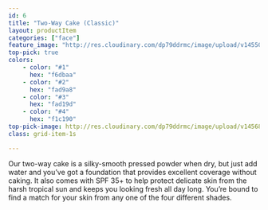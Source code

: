 ```yaml
---
id: 6
title: "Two-Way Cake (Classic)"
layout: productItem
categories: ["face"]
feature_image: "http://res.cloudinary.com/dp79ddrmc/image/upload/v1455006447/products/twoWayCakeClassic.jpg"
top-pick: true
colors:
    - color: "#1"
      hex: "f6dbaa"
    - color: "#2"
      hex: "fad9a8"
    - color: "#3"
      hex: "fad19d"
    - color: "#4"
      hex: "f1c190"
top-pick-image: http://res.cloudinary.com/dp79ddrmc/image/upload/v1456804125/top-pick/twoWayCakeClassic.jpg
class: grid-item-1s

---
```

Our two-way cake is a silky-smooth pressed powder when dry, but just add water and you’ve got a foundation that provides excellent coverage without caking. It also comes with SPF 35+ to help protect delicate skin from the harsh tropical sun and keeps you looking fresh all day long. You’re bound to find a match for your skin from any one of the four different shades.
